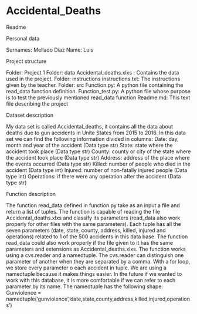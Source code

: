 # Accidental_Deaths
Readme

Personal data

Surnames: Mellado Díaz
Name: Luis


Project structure

Folder: Project 1
	Folder: data
		Accidental_deaths.xlxs : Contains the data used in the project.
	Folder: instructions
		instructions.txt: The instructions given by the teacher.
	Folder: src
		Function.py: A python file containing the read_data function definition.
		Function_test.py: A python file whose purpose is to test the previously                                                                                            mentioned read_data function
	Readme.md: This text file describing the project

Dataset description

My data set is called Accidental_deaths, it contains all the data about deaths due to gun accidents in Unite States from 2015 to 2016.
In this data set we can find the following information divided in columns:
Date: day, month and year of the accident (Data type str)
State: state where the accident took place (Data type str)
County: county or city of the state where the accident took place (Data type str)
Address: address of the place where the events occurred (Data type str)
Killed: number of people who died in the accident (Data type int)
Injured: number of non-fatally injured people (Data type int)
Operations: if there were any operation after the accident (Data type str)

Function description

The function read_data defined in function.py take as an input a file and return a list of tuples. The function is capable of reading the file Accidental_deaths.xlxs and classify its parameters (read_data  also work properly for other files with the same parameters).
Each tuple has all the seven parameters (date, state, county, address, killed, injured and operations) related to 1 of the 500 accidents in this data base. The function read_data could also work properly if the file given to it has the same parameters and extensions as Accidental_deaths.xlxs.
The function works using a cvs.reader and a namedtuple. The cvs.reader can distinguish one parameter of another when they are separated by a comma. With a for loop, we store every parameter o each accident in tuple. 
We are using a namedtuple because it makes things easier. In the future if we wanted to work with this database, it is more comfortable if we can refer to each parameter by its name. The namedtuple has the following shape:
Gunviolence = namedtuple(‘gunviolence’,’date,state,county,address,killed,injured,operations’)
